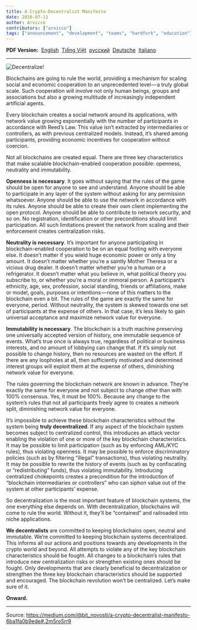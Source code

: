 ```yaml
---
title: A Crypto-Decentralist Manifesto
date: 2016-07-11
author: Arvicco
contributors: ["arvicco"]
tags: ["announcement", "development", "teams", "hardfork", "education"]
---
```



<b>PDF Version:</b>
 <a href="/A_Crypto-Decentralist_Manifesto.pdf">English</a>
 <a href="/A_Crypto-Decentralist_Manifesto_vietnamese.pdf">Tiếng Việt</a>
 <a href="/A_Crypto-Decentralist_Manifesto_russian.pdf">русский</a>
 <a href="/A_Crypto-Decentralist_Manifesto_german.pdf">Deutsche</a>
 <a href="/A_Crypto-Decentralist_Manifesto_italian.pdf">Italiano</a>

---


![Decentralize!](./1gMu8qJtr2NeEuuGzvsfcnw.png)

Blockchains are going to rule the world, providing a mechanism for scaling
social and economic cooperation to an unprecedented level — a truly global
scale. Such cooperation will involve not only human beings, groups and
associations but also a growing multitude of increasingly independent
artificial agents.

Every blockchain creates a social network around its applications, with network value growing exponentially with the number of participants in accordance with Reed’s Law. This value isn’t extracted by intermediaries or controllers, as with previous centralized models. Instead, it’s shared among participants, providing economic incentives for cooperation without coercion.

Not all blockchains are created equal. There are three key characteristics that make scalable blockchain-enabled cooperation possible: openness, neutrality and immutability.

**Openness is necessary**. It goes without saying that the rules of the game should be open for anyone to see and understand. Anyone should be able to participate in any layer of the system without asking for any permission whatsoever. Anyone should be able to use the network in accordance with its rules. Anyone should be able to create their own client implementing the open protocol. Anyone should be able to contribute to network security, and so on. No registration, identification or other preconditions should limit participation. All such limitations prevent the network from scaling and their enforcement creates centralization risks.

**Neutrality is necessary**. It’s important for anyone participating in
blockchain-enabled cooperation to be on an equal footing with everyone else. It doesn’t matter if you wield huge economic power or only a tiny amount. It doesn’t matter whether you’re a saintly Mother Theresa or a vicious drug dealer. It doesn’t matter whether you’re a human or a refrigerator. It doesn’t matter what you believe in, what political theory you subscribe to, or whether you’re a moral or immoral person. A participant’s ethnicity, age, sex, profession, social standing, friends or affiliations, make or model, goals, purposes or intentions — none of this matters to the blockchain even a bit. The rules of the game are exactly the same for everyone, period. Without neutrality, the system is skewed towards one set of participants at the expense of others. In that case, it’s less likely to gain universal acceptance and maximize network value for everyone.

**Immutability is necessary**. The blockchain is a truth machine preserving one universally accepted version of history, one immutable sequence of events. What’s true once is always true, regardless of political or business interests, and no amount of lobbying can change that. If it’s simply not possible to change history, then no resources are wasted on the effort. If there are any loopholes at all, then sufficiently motivated and determined interest groups will exploit them at the expense of others, diminishing network value for everyone.

The rules governing the blockchain network are known in advance. They’re exactly the same for everyone and not subject to change other than with 100% consensus. Yes, it must be 100%. Because any change to the system’s rules that not all participants freely agree to creates a network split, diminishing network value for everyone.

It’s impossible to achieve these blockchain characteristics without the system
being **truly decentralized**. If any aspect of the blockchain system becomes
subject to centralized control, this introduces an attack vector enabling the
violation of one or more of the key blockchain characteristics. It may be
possible to limit participation (such as by enforcing AML/KYC rules), thus
violating openness. It may be possible to enforce discriminatory policies (such as by filtering “illegal” transactions), thus violating neutrality. It may be possible to rewrite the history of events (such as by confiscating or
“redistributing” funds), thus violating immutability. Introducing centralized
chokepoints creates a precondition for the introduction of “blockchain
intermediaries or controllers” who can siphon value out of the system at other participants’ expense.

So decentralization is the most important feature of blockchain systems, the one everything else depends on. With decentralization, blockchains will come to rule the world. Without it, they’ll be “contained” and railroaded into niche applications.

**We decentralists** are committed to keeping blockchains open, neutral and
immutable. We’re committed to keeping blockchain systems decentralized. This informs all our actions and positions towards any developments in the crypto world and beyond. All attempts to violate any of the key blockchain
characteristics should be fought. All changes to a blockchain’s rules that
introduce new centralization risks or strengthen existing ones should be fought. Only developments that are clearly beneficial to decentralization or strengthen the three key blockchain characteristics should be supported and encouraged.
The blockchain revolution won’t be centralized. Let’s make sure of it.

**Onward.**

---

Source: https://medium.com/@bit_novosti/a-crypto-decentralist-manifesto-6ba1fa0b9ede#.2m5ro5rr9
